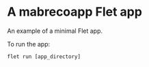 # A mabrecoapp Flet app

An example of a minimal Flet app.

To run the app:

```
flet run [app_directory]
```
